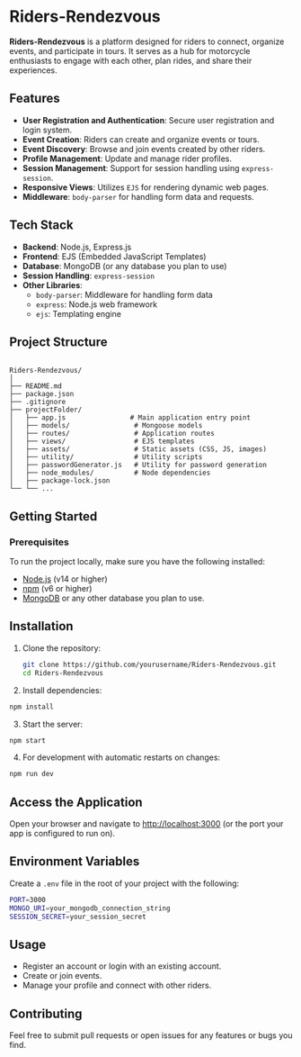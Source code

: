 # Riders-Rendezvous

**Riders-Rendezvous** is a platform designed for riders to connect, organize events, and participate in tours. It serves as a hub for motorcycle enthusiasts to engage with each other, plan rides, and share their experiences.

## Features

- **User Registration and Authentication**: Secure user registration and login system.
- **Event Creation**: Riders can create and organize events or tours.
- **Event Discovery**: Browse and join events created by other riders.
- **Profile Management**: Update and manage rider profiles.
- **Session Management**: Support for session handling using `express-session`.
- **Responsive Views**: Utilizes `EJS` for rendering dynamic web pages.
- **Middleware**: `body-parser` for handling form data and requests.

## Tech Stack

- **Backend**: Node.js, Express.js
- **Frontend**: EJS (Embedded JavaScript Templates)
- **Database**: MongoDB (or any database you plan to use)
- **Session Handling**: `express-session`
- **Other Libraries**:
  - `body-parser`: Middleware for handling form data
  - `express`: Node.js web framework
  - `ejs`: Templating engine

## Project Structure
```plaintext 

Riders-Rendezvous/
│
├── README.md
├── package.json
├── .gitignore
├── projectFolder/
│   ├── app.js                # Main application entry point
│   ├── models/                # Mongoose models
│   ├── routes/                # Application routes
│   ├── views/                 # EJS templates
│   ├── assets/                # Static assets (CSS, JS, images)
│   ├── utility/               # Utility scripts
│   ├── passwordGenerator.js   # Utility for password generation
│   ├── node_modules/          # Node dependencies
│   ├── package-lock.json
└── └── ...

```

## Getting Started

### Prerequisites

To run the project locally, make sure you have the following installed:

- [Node.js](https://nodejs.org/) (v14 or higher)
- [npm](https://www.npmjs.com/) (v6 or higher)
- [MongoDB](https://www.mongodb.com/) or any other database you plan to use.


## Installation

1. Clone the repository:

   ```bash
   git clone https://github.com/yourusername/Riders-Rendezvous.git
   cd Riders-Rendezvous
   ```

2. Install dependencies:

```bash
npm install
```
3. Start the server:

```bash
npm start
```
4. For development with automatic restarts on changes:

```bash
npm run dev
```
## Access the Application

Open your browser and navigate to [http://localhost:3000](http://localhost:3000) (or the port your app is configured to run on).

## Environment Variables

Create a `.env` file in the root of your project with the following:

```bash
PORT=3000
MONGO_URI=your_mongodb_connection_string
SESSION_SECRET=your_session_secret
```


## Usage

- Register an account or login with an existing account.
- Create or join events.
- Manage your profile and connect with other riders.

## Contributing

Feel free to submit pull requests or open issues for any features or bugs you find.





